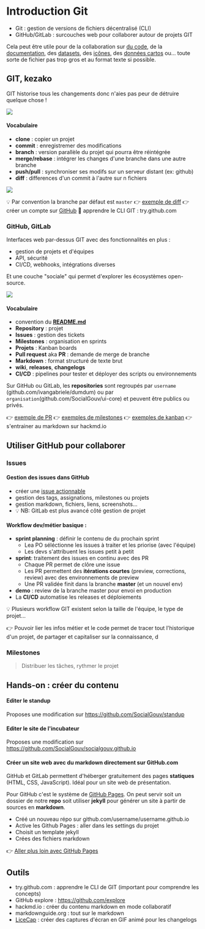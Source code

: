 # Introduction Git

- Git : gestion de versions de fichiers décentralisé (CLI)
- GitHub/GitLab : surcouches web pour collaborer autour de projets GIT

Cela peut être utile pour de la collaboration sur [du code](https://code.etalab.gouv.fr/fr/repos), de la [documentation](https://github.com/elastic/docs), des [datasets](https://github.com/fanzeyi/pokemon.json), des [icônes](https://github.com/FortAwesome/Font-Awesome), des [données cartos](https://github.com/simonepri/geo-maps) ou... toute sorte de fichier pas trop gros et au format texte si possible.

## GIT, kezako

GIT historise tous les changements donc n'aies pas peur de détruire quelque chose !

![](https://i.imgur.com/JO9x1WF.png)

#### Vocabulaire

- **clone** : copier un projet
- **commit** : enregistremer des modifications
- **branch** : version parallèle du projet qui pourra être réintégrée
- **merge/rebase** : intégrer les changes d'une branche dans une autre branche
- **push/pull** : synchroniser ses modifs sur un serveur distant (ex: github)
- **diff** : differences d'un commit à l'autre sur n fichiers

![](https://i.imgur.com/1jrfQWR.png)

💡 Par convention la branche par défaut est `master`
👉 [exemple de diff](https://github.com/SocialGouv/code-du-travail-numerique/pull/2350/files)
👉 créer un compte sur [GitHub](https://github.com)
💪 apprendre le CLI GIT : try.github.com

### GitHub, GitLab

Interfaces web par-dessus GIT avec des fonctionnalités en plus :

- gestion de projets et d'équipes
- API, sécurité
- CI/CD, webhooks, intégrations diverses

Et une couche "sociale" qui permet d'explorer les écosystèmes open-source.

![](https://i.imgur.com/a9PDIRS.png)

#### Vocabulaire

- convention du [**README.md**](https://github.com/SocialGouv/code-du-travail-numerique/blob/master/README.md)
- **Repository** : projet
- **Issues** : gestion des tickets
- **Milestones** : organisation en sprints
- **Projets** : Kanban boards
- **Pull request** aka **PR** : demande de merge de branche
- **Markdown** : format structuré de texte brut
- **wiki**, **releases**, **changelogs**
- **CI/CD** : pipelines pour tester et déployer des scripts ou environnements

Sur GitHub ou GitLab, les **repositories** sont regroupés par `username` (github.com/ivangabriele/dumdum) ou par `organisation`(github.com/SocialGouv/ui-core) et peuvent être publics ou privés.

👉 [exemple de PR](https://github.com/SocialGouv/code-du-travail-numerique/pull/963)
👉 [exemples de milestones](https://github.com/SocialGouv/code-du-travail-numerique/milestones?state=closed)
👉 [exemples de kanban](https://github.com/ansible/ansible/projects/27)
👉 s'entrainer au markdown sur hackmd.io

## Utiliser GitHub pour collaborer

### Issues

#### Gestion des issues dans GitHub

- créer une [issue actionnable](https://github.com/betagouv/demarches-simplifiees.fr/wiki/Comment-%C3%A9crire-une-bonne-issue)
- gestion des tags, assignations, milestones ou projets
- gestion markdown, fichiers, liens, screenshots...
- 💡 NB: GitLab est plus avancé côté gestion de projet

#### Workflow dev/métier basique :

- **sprint planning** : définir le contenu de du prochain sprint
  - Lea PO séléctionne les issues à traiter et les priorise (avec l'équipe)
  - Les devs s'attribuent les issues petit à petit
- **sprint**: traitement des issues en continu avec des PR
  - Chaque PR permet de clôre une issue
  - Les PR permettent des **itérations courtes** (preview, corrections, review) avec des environnements de preview
  - Une PR validée finit dans la branche **master** (et un nouvel env)
- **demo** : review de la branche master pour envoi en production
- La **CI/CD** automatise les releases et déploiements

💡 Plusieurs workflow GIT existent selon la taille de l'équipe, le type de projet...

👉 Pouvoir lier les infos métier et le code permet de tracer tout l'historique d'un projet, de partager et capitaliser sur la connaissance, d

### Milestones

> Distribuer les tâches, rythmer le projet

## Hands-on : créer du contenu

#### Editer le standup

Proposes une modification sur https://github.com/SocialGouv/standup

#### Editer le site de l'incubateur

Proposes une modification sur https://github.com/SocialGouv/socialgouv.github.io

#### Créer un site web avec du markdown directement sur GitHub.com

GitHub et GitLab permettent d'héberger gratuitement des pages **statiques** (HTML, CSS, JavaScript). Idéal pour un site web de présentation.

Pour GitHub c'est le système de [GitHub Pages](https://help.github.com/en/github/working-with-github-pages). On peut servir soit un dossier de notre **repo** soit utiliser **jekyll** pour générer un site à partir de sources en **markdown**.

- Créé un nouveau répo sur github.com/username/username.github.io
- Active les Github Pages : aller dans les settings du projet
- Choisit un template jekyll
- Crées des fichiers markdown

👉 [Aller plus loin avec GitHub Pages](https://help.github.com/en/github/working-with-github-pages)

## Outils

- try.github.com : apprendre le CLI de GIT (important pour comprendre les concepts)
- GitHub explore : https://github.com/explore
- hackmd.io : créer du contenu markdown en mode collaboratif
- markdownguide.org : tout sur le markdown
- [LiceCap](https://www.cockos.com/licecap) : créer des captures d'écran en GIF animé pour les changelogs
